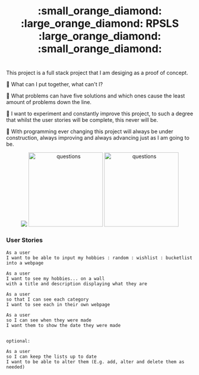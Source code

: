 <div align="center"> <h1>   :small_orange_diamond: :large_orange_diamond: RPSLS :large_orange_diamond: :small_orange_diamond:  <h1> </div> 

This project is a full stack project that I am desiging as a proof of concept. 

:small_blue_diamond: What can I put together, what can't I? &nbsp;

:small_blue_diamond: What problems can have five solutions and which ones cause the least amount of problems down the line. 

:small_blue_diamond: I want to experiment and constantly improve this project, to such a degree that whilst the user stories will be complete, this never will be. 

:diamond_shape_with_a_dot_inside: With programming ever changing this project will always be under construction, always improving and always advancing just as I am going to be. 

<div align="center">
<img src="https://media2.giphy.com/media/Xcq0EK200tWqqQdYig/200w.webp?cid=ecf05e4750al00a5m2azeymgdnchwe7j39osvkfmqdwgk9ud&rid=200w.webp&ct=s"/>
<img src="https://media3.giphy.com/media/d0oq03m3EtH6Pdx39V/200w.webp?cid=ecf05e479fr9yhhn092yal653y38zr0etz55nhi8cuyhjwpk&rid=200w.webp&ct=s" title="questions" alt="questions" height="200" width="200"/>
<img src="https://media0.giphy.com/media/MqYyxRtyYB1PMWzswt/giphy.webp?cid=ecf05e47yx2znl56ukd5cckad9dgkluevw4zivkkpv27cohs&rid=giphy.webp&ct=ts" title="questions" alt="questions" height="200" width="200"/>
</div>


### User Stories 

```
As a user 
I want to be able to input my hobbies : random : wishlist : bucketlist 
into a webpage  

As a user
I want to see my hobbies... on a wall
with a title and description displaying what they are

As a user 
so that I can see each category 
I want to see each in their own webpage 

As a user 
so I can see when they were made 
I want them to show the date they were made


optional: 

As a user
so I can keep the lists up to date
I want to be able to alter them (E.g. add, alter and delete them as needed)
```
